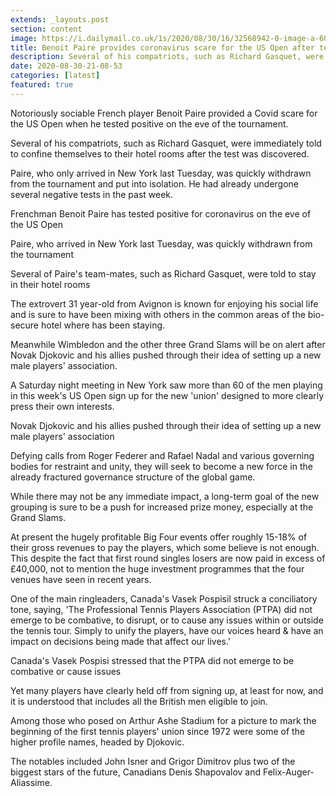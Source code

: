 ```yaml
---
extends: _layouts.post
section: content
image: https://i.dailymail.co.uk/1s/2020/08/30/16/32568942-0-image-a-60_1598799936311.jpg 
title: Benoit Paire provides coronavirus scare for the US Open after testing positive 
description: Several of his compatriots, such as Richard Gasquet, were immediately told to confine themselves to their hotel rooms after the test was discovered. 
date: 2020-08-30-21-08-53 
categories: [latest] 
featured: true 
--- 
```

Notoriously sociable French player Benoit Paire provided a Covid scare for the US Open when he tested positive on the eve of the tournament.

Several of his compatriots, such as Richard Gasquet, were immediately told to confine themselves to their hotel rooms after the test was discovered.

Paire, who only arrived in New York last Tuesday, was quickly withdrawn from the tournament and put into isolation. He had already undergone several negative tests in the past week.

Frenchman Benoit Paire has tested positive for coronavirus on the eve of the US Open

Paire, who arrived in New York last Tuesday, was quickly withdrawn from the tournament

Several of Paire's team-mates, such as Richard Gasquet, were told to stay in their hotel rooms

The extrovert 31 year-old from Avignon is known for enjoying his social life and is sure to have been mixing with others in the common areas of the bio-secure hotel where has been staying.

Meanwhile Wimbledon and the other three Grand Slams will be on alert after Novak Djokovic and his allies pushed through their idea of setting up a new male players' association.

A Saturday night meeting in New York saw more than 60 of the men playing in this week's US Open sign up for the new 'union' designed to more clearly press their own interests.

Novak Djokovic and his allies pushed through their idea of setting up a new male players' association

Defying calls from Roger Federer and Rafael Nadal and various governing bodies for restraint and unity, they will seek to become a new force in the already fractured governance structure of the global game.

While there may not be any immediate impact, a long-term goal of the new grouping is sure to be a push for increased prize money, especially at the Grand Slams.

At present the hugely profitable Big Four events offer roughly 15-18% of their gross revenues to pay the players, which some believe is not enough. This despite the fact that first round singles losers are now paid in excess of £40,000, not to mention the huge investment programmes that the four venues have seen in recent years.

One of the main ringleaders, Canada's Vasek Pospisil struck a conciliatory tone, saying, 'The Professional Tennis Players Association (PTPA) did not emerge to be combative, to disrupt, or to cause any issues within or outside the tennis tour. Simply to unify the players, have our voices heard & have an impact on decisions being made that affect our lives.' 

Canada's Vasek Pospisi stressed that the PTPA did not emerge to be combative or cause issues

Yet many players have clearly held off from signing up, at least for now, and it is understood that includes all the British men eligible to join.

Among those who posed on Arthur Ashe Stadium for a picture to mark the beginning of the first tennis players' union since 1972 were some of the higher profile names, headed by Djokovic.

The notables included John Isner and Grigor Dimitrov plus two of the biggest stars of the future, Canadians Denis Shapovalov and Felix-Auger-Aliassime.

